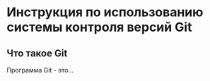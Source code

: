 # **Инструкция по использованию системы контроля версий Git**

## Что такое Git

Программа Git - это...
